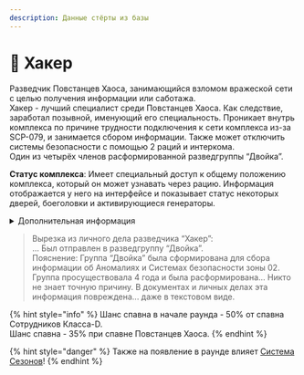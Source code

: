 ```yaml
---
description: Данные стёрты из базы
---
```


# 👾 Хакер

Разведчик Повстанцев Хаоса, занимающийся взломом вражеской сети с целью получения информации или саботажа.\
Хакер - лучший специалист среди Повстанцев Хаоса. Как следствие, заработал позывной, именующий его специальность. Проникает внутрь комплекса по причине трудности подключения к сети комплекса из-за SCP-079, и занимается сбором информации. Также может отключить системы безопасности с помощью 2 раций и интеркома.\
Один из четырёх членов расформированной разведгруппы “Двойка”.

**Статус комплекса**: Имеет специальный доступ к общему положению комплекса, который он может узнавать через рацию. Информация отображается у него на интерфейсе и показывает статус некоторых дверей, боеголовки и активирующиеся генераторы.

<details>

<summary>Дополнительная информация</summary>

* **Класс**: Повстанец Хаоса - Мародёр
* **Оружие**: Револьвер
* **Уровень доступа**: Устройство взлома ПХ
* **Броня**: Боевая броня
* **Особое снаряжение**: Рация фонда

</details>

> Вырезка из личного дела разведчика “Хакер”:\
> ... Был отправлен в разведгруппу “Двойка”.\
> Пояснение: Группа “Двойка” была сформирована для сбора информации об Аномалиях и Системах безопасности зоны 02. Группа просуществовала 4 года и была расформирована… Никто не знает точную причину. В документах и личных делах эта информация повреждена... даже в текстовом виде.

{% hint style="info" %}
Шанс спавна в начале раунда - 50% от спавна Сотрудников Класса-D.\
Шанс спавна - 35% при спавне Повстанцев Хаоса.
{% endhint %}

{% hint style="danger" %}
Также на появление в раунде влияет [Система Сезонов](../../server-systems/seasons-system.md)!
{% endhint %}
